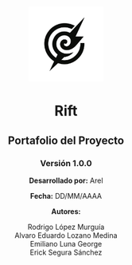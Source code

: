 <div style="text-align: center;">
    <img src="logo.png" alt="Logo del Software" style="width: 150px;">
    <h1><a href="http://159.54.150.161/" style="text-decoration: none; color: inherit;">Rift</a></h1>
    <h2>Portafolio del Proyecto</h2>
    <h3>Versión 1.0.0</h3>
    <p><strong>Desarrollado por:</strong> Arel</p>
    <p><strong>Fecha:</strong> DD/MM/AAAA</p>
    <p><strong>Autores:</strong></p>
    <ul style="list-style: none; padding: 0;">
        <li>Rodrigo López Murguía</li>
        <li>Alvaro Eduardo Lozano Medina</li>
        <li>Emiliano Luna George</li>
        <li>Erick Segura Sánchez</li>
    </ul>
</div>